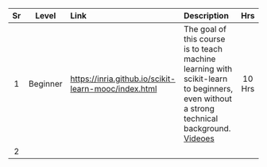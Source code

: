 | Sr | Level | Link | Description | Hrs |
| :---: | :---: | :--- | :--- | :---: |
| 1 | Beginner | https://inria.github.io/scikit-learn-mooc/index.html | The goal of this course is to teach machine learning with scikit-learn to beginners, even without a strong technical background. [Videoes](https://www.youtube.com/playlist?list=PL2okA_2qDJ-m44KooOI7x8tu85wr4ez4f)| 10 Hrs | 
| 2 |  |   |     |     |   |
